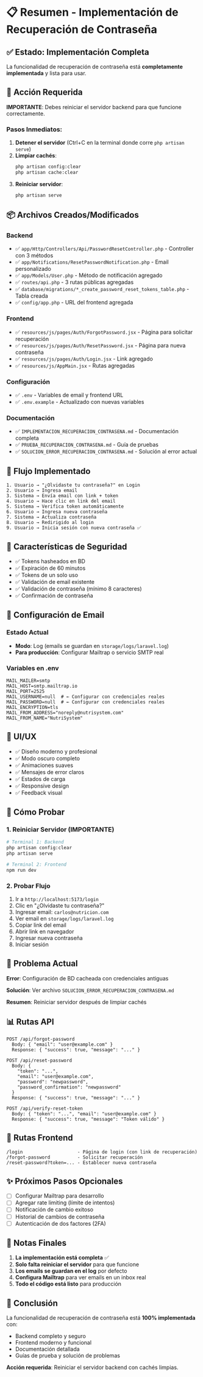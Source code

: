 # 📋 Resumen - Implementación de Recuperación de Contraseña

## ✅ Estado: Implementación Completa

La funcionalidad de recuperación de contraseña está **completamente implementada** y lista para usar.

## 🚨 Acción Requerida

**IMPORTANTE**: Debes reiniciar el servidor backend para que funcione correctamente.

### Pasos Inmediatos:

1. **Detener el servidor** (Ctrl+C en la terminal donde corre `php artisan serve`)
2. **Limpiar cachés**:
   ```bash
   php artisan config:clear
   php artisan cache:clear
   ```
3. **Reiniciar servidor**:
   ```bash
   php artisan serve
   ```

## 📦 Archivos Creados/Modificados

### Backend
- ✅ `app/Http/Controllers/Api/PasswordResetController.php` - Controller con 3 métodos
- ✅ `app/Notifications/ResetPasswordNotification.php` - Email personalizado
- ✅ `app/Models/User.php` - Método de notificación agregado
- ✅ `routes/api.php` - 3 rutas públicas agregadas
- ✅ `database/migrations/*_create_password_reset_tokens_table.php` - Tabla creada
- ✅ `config/app.php` - URL del frontend agregada

### Frontend
- ✅ `resources/js/pages/Auth/ForgotPassword.jsx` - Página para solicitar recuperación
- ✅ `resources/js/pages/Auth/ResetPassword.jsx` - Página para nueva contraseña
- ✅ `resources/js/pages/Auth/Login.jsx` - Link agregado
- ✅ `resources/js/AppMain.jsx` - Rutas agregadas

### Configuración
- ✅ `.env` - Variables de email y frontend URL
- ✅ `.env.example` - Actualizado con nuevas variables

### Documentación
- ✅ `IMPLEMENTACION_RECUPERACION_CONTRASENA.md` - Documentación completa
- ✅ `PRUEBA_RECUPERACION_CONTRASENA.md` - Guía de pruebas
- ✅ `SOLUCION_ERROR_RECUPERACION_CONTRASENA.md` - Solución al error actual

## 🔄 Flujo Implementado

```
1. Usuario → "¿Olvidaste tu contraseña?" en Login
2. Usuario → Ingresa email
3. Sistema → Envía email con link + token
4. Usuario → Hace clic en link del email
5. Sistema → Verifica token automáticamente
6. Usuario → Ingresa nueva contraseña
7. Sistema → Actualiza contraseña
8. Usuario → Redirigido al login
9. Usuario → Inicia sesión con nueva contraseña ✅
```

## 🔐 Características de Seguridad

- ✅ Tokens hasheados en BD
- ✅ Expiración de 60 minutos
- ✅ Tokens de un solo uso
- ✅ Validación de email existente
- ✅ Validación de contraseña (mínimo 8 caracteres)
- ✅ Confirmación de contraseña

## 📧 Configuración de Email

### Estado Actual
- **Modo**: Log (emails se guardan en `storage/logs/laravel.log`)
- **Para producción**: Configurar Mailtrap o servicio SMTP real

### Variables en .env
```env
MAIL_MAILER=smtp
MAIL_HOST=smtp.mailtrap.io
MAIL_PORT=2525
MAIL_USERNAME=null  # ← Configurar con credenciales reales
MAIL_PASSWORD=null  # ← Configurar con credenciales reales
MAIL_ENCRYPTION=tls
MAIL_FROM_ADDRESS="noreply@nutrisystem.com"
MAIL_FROM_NAME="NutriSystem"
```

## 🎨 UI/UX

- ✅ Diseño moderno y profesional
- ✅ Modo oscuro completo
- ✅ Animaciones suaves
- ✅ Mensajes de error claros
- ✅ Estados de carga
- ✅ Responsive design
- ✅ Feedback visual

## 🧪 Cómo Probar

### 1. Reiniciar Servidor (IMPORTANTE)
```bash
# Terminal 1: Backend
php artisan config:clear
php artisan serve

# Terminal 2: Frontend
npm run dev
```

### 2. Probar Flujo
1. Ir a `http://localhost:5173/login`
2. Clic en "¿Olvidaste tu contraseña?"
3. Ingresar email: `carlos@nutricion.com`
4. Ver email en `storage/logs/laravel.log`
5. Copiar link del email
6. Abrir link en navegador
7. Ingresar nueva contraseña
8. Iniciar sesión

## 🐛 Problema Actual

**Error**: Configuración de BD cacheada con credenciales antiguas

**Solución**: Ver archivo `SOLUCION_ERROR_RECUPERACION_CONTRASENA.md`

**Resumen**: Reiniciar servidor después de limpiar cachés

## 📊 Rutas API

```
POST /api/forgot-password
  Body: { "email": "user@example.com" }
  Response: { "success": true, "message": "..." }

POST /api/reset-password
  Body: { 
    "token": "...",
    "email": "user@example.com",
    "password": "newpassword",
    "password_confirmation": "newpassword"
  }
  Response: { "success": true, "message": "..." }

POST /api/verify-reset-token
  Body: { "token": "...", "email": "user@example.com" }
  Response: { "success": true, "message": "Token válido" }
```

## 📱 Rutas Frontend

```
/login                    - Página de login (con link de recuperación)
/forgot-password          - Solicitar recuperación
/reset-password?token=... - Establecer nueva contraseña
```

## ✨ Próximos Pasos Opcionales

- [ ] Configurar Mailtrap para desarrollo
- [ ] Agregar rate limiting (límite de intentos)
- [ ] Notificación de cambio exitoso
- [ ] Historial de cambios de contraseña
- [ ] Autenticación de dos factores (2FA)

## 📝 Notas Finales

1. **La implementación está completa** ✅
2. **Solo falta reiniciar el servidor** para que funcione
3. **Los emails se guardan en el log** por defecto
4. **Configura Mailtrap** para ver emails en un inbox real
5. **Todo el código está listo** para producción

## 🎉 Conclusión

La funcionalidad de recuperación de contraseña está **100% implementada** con:
- Backend completo y seguro
- Frontend moderno y funcional
- Documentación detallada
- Guías de prueba y solución de problemas

**Acción requerida**: Reiniciar el servidor backend con cachés limpias.
